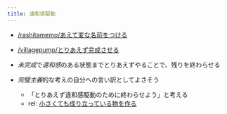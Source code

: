 ```yaml
---
title: 違和感駆動
---
```


* [/rashitamemo/あえて変な名前をつける](https://scrapbox.io/rashitamemo/あえて変な名前をつける)

* [/villagepump/とりあえず完成させる](https://scrapbox.io/villagepump/とりあえず完成させる)

* *未完成*で*違和感*のある状態までとりあえずやることで、残りを終わらせる

* *完璧主義*的な考えの自分への言い訳としてよさそう
  
  * 「とりあえず違和感駆動のために終わらせよう」と考える
  * rel: [小さくても成り立っている物を作る](%E5%B0%8F%E3%81%95%E3%81%8F%E3%81%A6%E3%82%82%E6%88%90%E3%82%8A%E7%AB%8B%E3%81%A3%E3%81%A6%E3%81%84%E3%82%8B%E7%89%A9%E3%82%92%E4%BD%9C%E3%82%8B.md)
